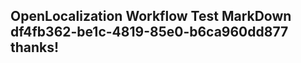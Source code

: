 <properties
ms.topic="hero-topic1"
ms.test1="hero-topic"
ms.test2="test"/>

## OpenLocalization Workflow Test MarkDown df4fb362-be1c-4819-85e0-b6ca960dd877 thanks!
